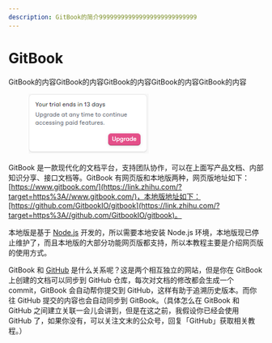 ```yaml
---
description: GitBook的简介999999999999999999999999999
---
```


# GitBook

GitBook的内容GitBook的内容GitBook的内容GitBook的内容GitBook的内容

<figure><img src=".gitbook/assets/image.png" alt=""><figcaption></figcaption></figure>

GitBook 是一款现代化的文档平台，支持团队协作，可以在上面写产品文档、内部知识分享、接口文档等。GitBook 有网页版和本地版两种，网页版地址如下：[https://www.gitbook.com/](https://link.zhihu.com/?target=https%3A//www.gitbook.com/)，本地版地址如下：[https://github.com/GitbookIO/gitbook](https://link.zhihu.com/?target=https%3A//github.com/GitbookIO/gitbook)。

本地版是基于 [Node.js](https://zhida.zhihu.com/search?content_id=164398827\&content_type=Article\&match_order=1\&q=Node.js\&zd_token=eyJhbGciOiJIUzI1NiIsInR5cCI6IkpXVCJ9.eyJpc3MiOiJ6aGlkYV9zZXJ2ZXIiLCJleHAiOjE3NTM5MjgyNjgsInEiOiJOb2RlLmpzIiwiemhpZGFfc291cmNlIjoiZW50aXR5IiwiY29udGVudF9pZCI6MTY0Mzk4ODI3LCJjb250ZW50X3R5cGUiOiJBcnRpY2xlIiwibWF0Y2hfb3JkZXIiOjEsInpkX3Rva2VuIjpudWxsfQ.dJgHnZgalS6wWKLUzMGBr-VafgCBq2OJ5sfS5AwtF1M\&zhida_source=entity) 开发的，所以需要本地安装 Node.js 环境，本地版现已停止维护了，而且本地版的大部分功能网页版都支持，所以本教程主要是介绍网页版的使用方式。

GitBook 和 [GitHub](https://zhida.zhihu.com/search?content_id=164398827\&content_type=Article\&match_order=1\&q=GitHub\&zd_token=eyJhbGciOiJIUzI1NiIsInR5cCI6IkpXVCJ9.eyJpc3MiOiJ6aGlkYV9zZXJ2ZXIiLCJleHAiOjE3NTM5MjgyNjgsInEiOiJHaXRIdWIiLCJ6aGlkYV9zb3VyY2UiOiJlbnRpdHkiLCJjb250ZW50X2lkIjoxNjQzOTg4MjcsImNvbnRlbnRfdHlwZSI6IkFydGljbGUiLCJtYXRjaF9vcmRlciI6MSwiemRfdG9rZW4iOm51bGx9.YYqNYZwhxroOT2qxvyBeRWE0m119itWgUdntufYMc1U\&zhida_source=entity) 是什么关系呢？这是两个相互独立的网站，但是你在 GitBook 上创建的文档可以同步到 GitHub 仓库，每次对文档的修改都会生成一个 commit，GitBook 会自动帮你提交到 GitHub，这样有助于追溯历史版本。而你往 GitHub 提交的内容也会自动同步到 GitBook。（具体怎么在 GitBook 和 GitHub 之间建立关联一会儿会讲到，但是在这之前，我假设你已经会使用 GitHub 了，如果你没有，可以关注文末的公众号，回复「GitHub」获取相关教程。）
